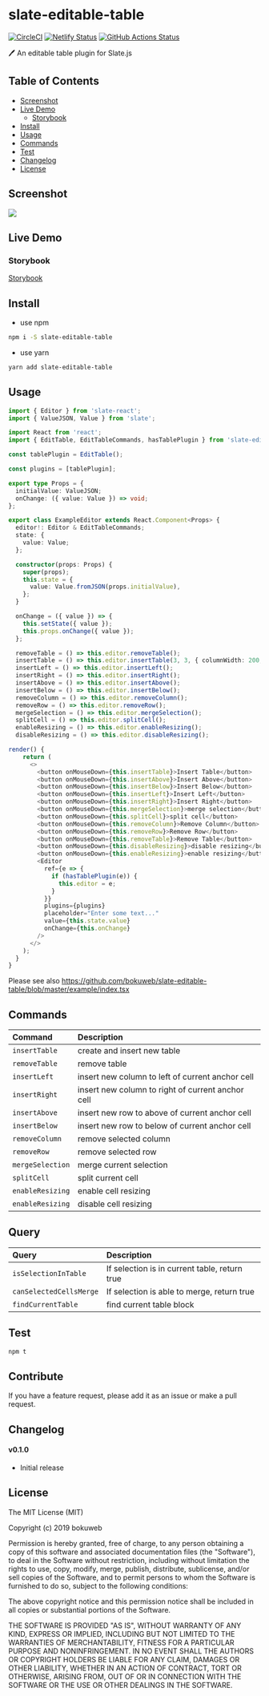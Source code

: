 # slate-editable-table

[![CircleCI](https://circleci.com/gh/bokuweb/slate-editable-table/tree/master.svg?style=svg)](https://circleci.com/gh/bokuweb/slate-editable-table/tree/master) [![Netlify Status](https://api.netlify.com/api/v1/badges/38cf0525-13bf-4e03-827b-5cd3d9d452a3/deploy-status)](https://app.netlify.com/sites/jolly-fermi-6a0c28/deploys)
[![GitHub Actions Status](https://github.com/bokuweb/slate-editable-table/workflows/Node%20CI/badge.svg)](https://github.com/bokuweb/slate-editable-table/actions)

:pen: An editable table plugin for Slate.js


## Table of Contents

* [Screenshot](#Screenshot)
* [Live Demo](#live-demo)
  * [Storybook](#storybook)
* [Install](#install)
* [Usage](#usage)
* [Commands](#commands)
* [Test](#test)
* [Changelog](#changelog)
* [License](#license)


## Screenshot

<img src="https://github.com/bokuweb/slate-editable-table/blob/master/example/screenshot.gif?raw=true" />

## Live Demo

### Storybook

[Storybook](https://jolly-fermi-6a0c28.netlify.com/)

## Install

- use npm

```sh
npm i -S slate-editable-table
```

- use yarn

```sh
yarn add slate-editable-table
```

## Usage

``` typescript
import { Editor } from 'slate-react';
import { ValueJSON, Value } from 'slate';

import React from 'react';
import { EditTable, EditTableCommands, hasTablePlugin } from 'slate-editable-table';

const tablePlugin = EditTable();

const plugins = [tablePlugin];

export type Props = {
  initialValue: ValueJSON;
  onChange: ({ value: Value }) => void;
};

export class ExampleEditor extends React.Component<Props> {
  editor!: Editor & EditTableCommands;
  state: {
    value: Value;
  };

  constructor(props: Props) {
    super(props);
    this.state = {
      value: Value.fromJSON(props.initialValue),
    };
  }

  onChange = ({ value }) => {
    this.setState({ value });
    this.props.onChange({ value });
  };

  removeTable = () => this.editor.removeTable();
  insertTable = () => this.editor.insertTable(3, 3, { columnWidth: 200, maxWidth: 500 });
  insertLeft = () => this.editor.insertLeft();
  insertRight = () => this.editor.insertRight();
  insertAbove = () => this.editor.insertAbove();
  insertBelow = () => this.editor.insertBelow();
  removeColumn = () => this.editor.removeColumn();
  removeRow = () => this.editor.removeRow();
  mergeSelection = () => this.editor.mergeSelection();
  splitCell = () => this.editor.splitCell();
  enableResizing = () => this.editor.enableResizing();
  disableResizing = () => this.editor.disableResizing();

render() {
    return (
      <>
        <button onMouseDown={this.insertTable}>Insert Table</button>
        <button onMouseDown={this.insertAbove}>Insert Above</button>
        <button onMouseDown={this.insertBelow}>Insert Below</button>
        <button onMouseDown={this.insertLeft}>Insert Left</button>
        <button onMouseDown={this.insertRight}>Insert Right</button>
        <button onMouseDown={this.mergeSelection}>merge selection</button>
        <button onMouseDown={this.splitCell}>split cell</button>
        <button onMouseDown={this.removeColumn}>Remove Column</button>
        <button onMouseDown={this.removeRow}>Remove Row</button>
        <button onMouseDown={this.removeTable}>Remove Table</button>
        <button onMouseDown={this.disableResizing}>disable resizing</button>
        <button onMouseDown={this.enableResizing}>enable resizing</button>
        <Editor
          ref={e => {
            if (hasTablePlugin(e)) {
              this.editor = e;
            }
          }}
          plugins={plugins}
          placeholder="Enter some text..."
          value={this.state.value}
          onChange={this.onChange}
        />
      </>
    );
  }
}
```

Please see also https://github.com/bokuweb/slate-editable-table/blob/master/example/index.tsx

## Commands


| Command           | Description                                                       |
|:------------------|:------------------------------------------------------------------|
| `insertTable`     | create and insert new table                                       |
| `removeTable`     | remove table                                                      |
| `insertLeft`      | insert new column to left of current anchor cell                  |
| `insertRight`     | insert new column to right of current anchor cell                 |
| `insertAbove`     | insert new row to above of current anchor cell                    |
| `insertBelow`     | insert new row to below of current anchor cell                    |
| `removeColumn`    | remove selected column                                            |
| `removeRow`       | remove selected row                                               |
| `mergeSelection`  | merge current selection                                           |
| `splitCell`       | split current cell                                                |
| `enableResizing`  | enable cell resizing                                              |
| `enableResizing`  | disable cell resizing                                             |

## Query

| Query                    | Description                                                       |
|:-------------------------|:------------------------------------------------------------------|
| `isSelectionInTable`     | If selection is in current table, return true                     |
| `canSelectedCellsMerge`  | If selection is able to merge, return true                        |
| `findCurrentTable`       | find current table block                                          |
      

## Test

``` sh
npm t
```

## Contribute

If you have a feature request, please add it as an issue or make a pull request.

## Changelog

#### v0.1.0

- Initial release

## License

The MIT License (MIT)

Copyright (c) 2019 bokuweb

Permission is hereby granted, free of charge, to any person obtaining a copy of this software and associated documentation files (the "Software"), to deal in the Software without restriction, including without limitation the rights to use, copy, modify, merge, publish, distribute, sublicense, and/or sell copies of the Software, and to permit persons to whom the Software is furnished to do so, subject to the following conditions:

The above copyright notice and this permission notice shall be included in all copies or substantial portions of the Software.

THE SOFTWARE IS PROVIDED "AS IS", WITHOUT WARRANTY OF ANY KIND, EXPRESS OR IMPLIED, INCLUDING BUT NOT LIMITED TO THE WARRANTIES OF MERCHANTABILITY, FITNESS FOR A PARTICULAR PURPOSE AND NONINFRINGEMENT. IN NO EVENT SHALL THE AUTHORS OR COPYRIGHT HOLDERS BE LIABLE FOR ANY CLAIM, DAMAGES OR OTHER LIABILITY, WHETHER IN AN ACTION OF CONTRACT, TORT OR OTHERWISE, ARISING FROM, OUT OF OR IN CONNECTION WITH THE SOFTWARE OR THE USE OR OTHER DEALINGS IN THE SOFTWARE.
